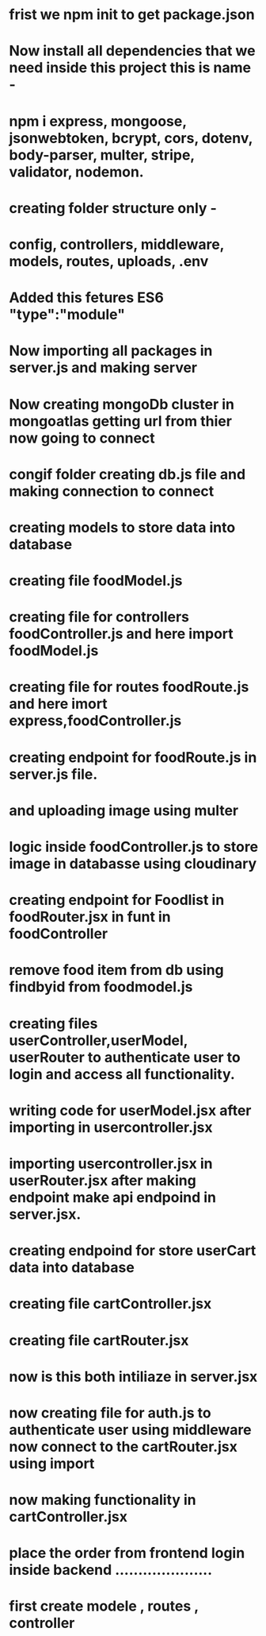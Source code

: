 # frist we npm init to get package.json
# Now install all dependencies that we need inside this project  this is name -
# npm i express, mongoose, jsonwebtoken, bcrypt, cors, dotenv, body-parser, multer, stripe, validator, nodemon.
# creating folder structure only -
# config, controllers, middleware, models, routes, uploads, .env
# Added this fetures ES6 "type":"module"
# Now importing all packages in server.js and making server 
# Now creating mongoDb cluster in mongoatlas getting url from thier now going to connect 
# congif folder creating db.js file and making connection to connect 
# creating models to store data into database 
# creating file foodModel.js
# creating file for controllers foodController.js and here import foodModel.js
# creating file for routes foodRoute.js and here imort express,foodController.js
# creating endpoint for foodRoute.js in server.js file.
# and uploading image using multer 
# logic inside foodController.js to store image in databasse using cloudinary
# creating  endpoint for Foodlist in foodRouter.jsx in funt in foodController
# remove food item from db using findbyid from foodmodel.js 
# creating files userController,userModel, userRouter to authenticate user to login and access all functionality.
# writing code for userModel.jsx after importing in usercontroller.jsx 
# importing usercontroller.jsx in userRouter.jsx after making endpoint make api endpoind in server.jsx.
# creating endpoind for store userCart data into database 
# creating file cartController.jsx
# creating file cartRouter.jsx
# now is this both intiliaze in server.jsx
# now creating file for auth.js to authenticate user using middleware  now connect to the cartRouter.jsx using import 
# now making  functionality in cartController.jsx
# place the order from frontend  login inside backend .....................
# first create modele , routes , controller 
